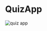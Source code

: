 # QuizApp
![quiz app](https://user-images.githubusercontent.com/87303673/182576432-0eee2bed-3cc8-4ef0-981c-99c954a951ce.jpg)
